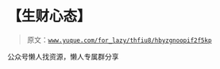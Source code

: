 # 【生财心态】

> 原文：[`www.yuque.com/for_lazy/thfiu8/hbyzgnoopif2f5kp`](https://www.yuque.com/for_lazy/thfiu8/hbyzgnoopif2f5kp)



公众号懒人找资源，懒人专属群分享